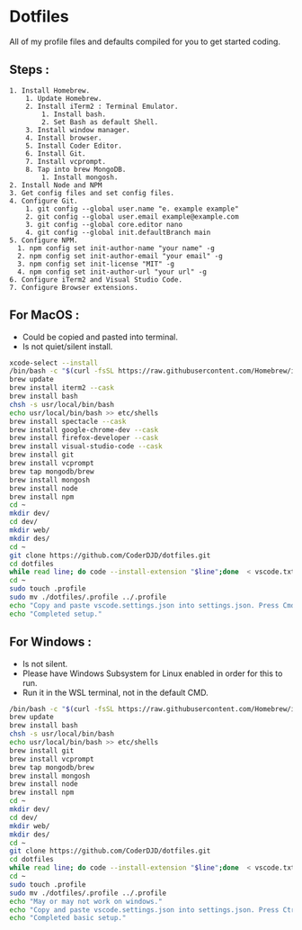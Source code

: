 # Dotfiles

All of my profile files and defaults compiled for you to get started coding.

## Steps :

    1. Install Homebrew.
        1. Update Homebrew.
        2. Install iTerm2 : Terminal Emulator.
            1. Install bash.
            2. Set Bash as default Shell.
        3. Install window manager.
        4. Install browser.
        5. Install Coder Editor.
        6. Install Git.
        7. Install vcprompt.
        8. Tap into brew MongoDB.
            1. Install mongosh.
    2. Install Node and NPM
    3. Get config files and set config files.
    4. Configure Git.
        1. git config --global user.name "e. example example"
        2. git config --global user.email example@example.com
        3. git config --global core.editor nano
        4. git config --global init.defaultBranch main
    5. Configure NPM.
      1. npm config set init-author-name "your name" -g
      2. npm config set init-author-email "your email" -g
      3. npm config set init-license "MIT" -g
      4. npm config set init-author-url "your url" -g
    6. Configure iTerm2 and Visual Studio Code.
    7. Configure Browser extensions.

## For MacOS :

- Could be copied and pasted into terminal.
- Is not quiet/silent install.

```sh
xcode-select --install
/bin/bash -c "$(curl -fsSL https://raw.githubusercontent.com/Homebrew/install/master/install.sh)"
brew update
brew install iterm2 --cask
brew install bash
chsh -s usr/local/bin/bash
echo usr/local/bin/bash >> etc/shells
brew install spectacle --cask
brew install google-chrome-dev --cask
brew install firefox-developer --cask
brew install visual-studio-code --cask
brew install git
brew install vcprompt
brew tap mongodb/brew
brew install mongosh
brew install node
brew install npm
cd ~
mkdir dev/
cd dev/
mkdir web/
mkdir des/
cd ~
git clone https://github.com/CoderDJD/dotfiles.git
cd dotfiles
while read line; do code --install-extension "$line";done  < vscode.txt
cd ~
sudo touch .profile
sudo mv ./dotfiles/.profile ../.profile
echo "Copy and paste vscode.settings.json into settings.json. Press Cmd+Shift+P to open command pallet. Type Shell and choose Shell Command : Install 'code' command in path."
echo "Completed setup."
```

## For Windows :

- Is not silent.
- Please have Windows Subsystem for Linux enabled in order for this to run.
- Run it in the WSL terminal, not in the default CMD.

```sh
/bin/bash -c "$(curl -fsSL https://raw.githubusercontent.com/Homebrew/install/master/install.sh)"
brew update
brew install bash
chsh -s usr/local/bin/bash
echo usr/local/bin/bash >> etc/shells
brew install git
brew install vcprompt
brew tap mongodb/brew
brew install mongosh
brew install node
brew install npm
cd ~
mkdir dev/
cd dev/
mkdir web/
mkdir des/
cd ~
git clone https://github.com/CoderDJD/dotfiles.git
cd dotfiles
while read line; do code --install-extension "$line";done  < vscode.txt
cd ~
sudo touch .profile
sudo mv ./dotfiles/.profile ../.profile
echo "May or may not work on windows."
echo "Copy and paste vscode.settings.json into settings.json. Press Ctrl+Shift+P to open command pallet."
echo "Completed basic setup."
```
